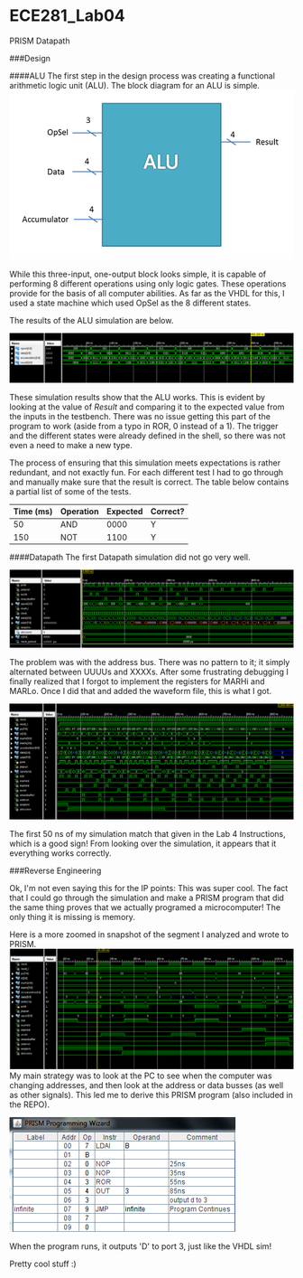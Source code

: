 ECE281_Lab04
============

PRISM Datapath

###Design

####ALU
The first step in the design process was creating a functional arithmetic logic unit (ALU). The block diagram for an ALU is simple. 
![alt text](https://github.com/byarbrough/ECE281_Lab04/blob/master/alu_schematic.PNG?raw=true "ALU Block Diagram")

While this three-input, one-output block looks simple, it is capable of performing 8 different operations using only logic gates. These operations provide for the basis of all computer abilities.
As far as the VHDL for this, I used a state machine which used OpSel as the 8 different states.

The results of the ALU simulation are below.

![alt text](https://github.com/byarbrough/ECE281_Lab04/blob/master/ALU_simulation.PNG?raw=true "ALU testbench")

These simulation results show that the ALU works. This is evident by looking at the value of _Result_ and comparing it to the expected value from the inputs in the testbench. There was no issue getting this part of the program to work (aside from a typo in ROR, 0 instead of a 1). The trigger and the different states were already defined in the shell, so there was not even a need to make a new type.

The process of ensuring that this simulation meets expectations is rather redundant, and not exactly fun. For each different test I had to go through and manually make sure that the result is correct. The table below contains a partial list of some of the tests.

Time (ms) | Operation | Expected | Correct?
|--------|-------------|--------|---------
50|AND|0000|Y
150|NOT|1100|Y


####Datapath
The first Datapath simulation did not go very well.

![alt text](https://github.com/byarbrough/ECE281_Lab04/blob/master/Datapath_simulation.PNG?raw=true "Datapath error")

The problem was with the address bus. There was no pattern to it; it simply alternated between UUUUs and XXXXs. After some frustrating debugging I finally realized that I forgot to implement the registers for MARHi and MARLo. Once I did that and added the waveform file, this is what I got.

![alt text](https://github.com/byarbrough/ECE281_Lab04/blob/master/Waveform_simulation.PNG?raw=true "Waveform sim")

The first 50 ns of my simulation match that given in the Lab 4 Instructions, which is a good sign! From looking over the simulation, it appears that it everything works correctly.

###Reverse Engineering

Ok, I'm not even saying this for the IP points: This was super cool. The fact that I could go through the simulation and make a PRISM program that did the same thing proves that we actually programed a microcomputer! The only thing it is missing is memory.

Here is a more zoomed in snapshot of the segment I analyzed and wrote to PRISM.
![alt text](https://github.com/byarbrough/ECE281_Lab04/blob/master/zoomed_simulation.PNG?raw=true "Zoomed Sim")
My main strategy was to look at the PC to see when the computer was changing addresses, and then look at the address or data busses (as well as other signals). This led me to derive this PRISM program (also included in the REPO).

![alt text](https://github.com/byarbrough/ECE281_Lab04/blob/master/PRISM_shot.PNG?raw=true "PRISM Program")

When the program runs, it outputs 'D' to port 3, just like the VHDL sim!


Pretty cool stuff :)

